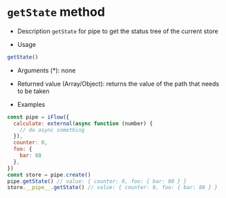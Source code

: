 # `getState` method

* Description
`getState` for pipe to get the status tree of the current store
 


* Usage
```javascript
getState()
```

* Arguments
(*): none

* Returned value
(Array/Object): returns the value of the path that needs to be taken

* Examples
```javascript
const pipe = iFlow({
  calculate: external(async function (number) {
    // do async something
  }),
  counter: 0,
  foo: {
    bar: 88
  },
})
const store = pipe.create()
pipe.getState() // value: { counter: 0, foo: { bar: 88 } }
store.__pipe__.getState() // value: { counter: 0, foo: { bar: 88 } }

```
